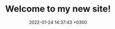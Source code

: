 ---
layout: post
title: "Welcome to my new site!"
date: 2022-01-24 14:37:43 +0300
categories: technology
---